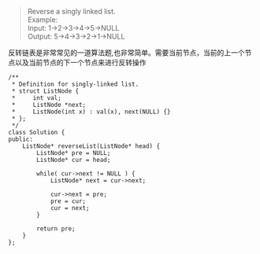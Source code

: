 > Reverse a singly linked list.   
Example:   
Input: 1->2->3->4->5->NULL  
Output: 5->4->3->2->1->NULL   

反转链表是非常常见的一道算法题,也非常简单。需要当前节点，当前的上一个节点以及当前节点的下一个节点来进行反转操作
```
/**
 * Definition for singly-linked list.
 * struct ListNode {
 *     int val;
 *     ListNode *next;
 *     ListNode(int x) : val(x), next(NULL) {}
 * };
 */
class Solution {
public:
    ListNode* reverseList(ListNode* head) {
        ListNode* pre = NULL;
        ListNode* cur = head;

        while( cur->next != NULL ) {
            ListNode* next = cur->next;

            cur->next = pre;
            pre = cur;
            cur = next;
        }

        return pre;
    }
};
```
